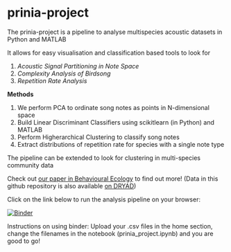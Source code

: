 # prinia-project

The prinia-project is a pipeline to analyse multispecies acoustic datasets in Python and MATLAB

It allows for easy visualisation and classification based tools to look for 
1. _Acoustic Signal Partitioning in Note Space_
2. _Complexity Analysis of Birdsong_
3. _Repetition Rate Analysis_

__Methods__
1. We perform PCA to ordinate song notes as points in N-dimensional space
2. Build Linear Discriminant Classifiers using scikitlearn (in Python) and MATLAB
3. Perform Higherarchical Clustering to classify song notes
4. Extract distributions of repetition rate for species with a single note type

The pipeline can be extended to look for clustering in multi-species community data

Check out [our paper in Behavioural Ecology](https://academic.oup.com/beheco/advance-article/doi/10.1093/beheco/arz216/5702188) to find out more! 
(Data in this github repository is also available [on DRYAD](https://datadryad.org/stash/dataset/doi:10.5061/dryad.7sqv9s4p9))

Click on the link below to run the analysis pipeline on your browser:

[![Binder](https://mybinder.org/badge_logo.svg)](https://mybinder.org/v2/gh/shivChitinous/prinia-project/master)

Instructions on using binder:
Upload your .csv files in the home section, change the filenames in the notebook (prinia_project.ipynb) and you are good to go!
